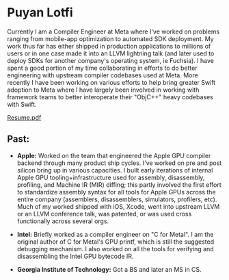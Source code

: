 # Puyan Lotfi

Currently I am a Compiler Engineer at Meta where I've worked on problems ranging from mobile-app optimization to automated SDK deployment. My work thus far has either shipped in production applications to millions of users or in one case made it into an LLVM lightning talk (and later used to deploy SDKs for another company's operating system, ie Fuchsia). I have spent a good portion of my time collaborating in efforts to do better engineering with upstream compiler codebases used at Meta. More recently I have been working on various efforts to help bring greater Swift adoption to Meta where I have largely been involved in working with framework teams to better interoperate their "ObjC++" heavy codebases with Swift.

[Resume.pdf](https://github.com/plotfi/plotfi/files/8028773/Resume.pdf)

## Past:

* **Apple:** Worked on the team that engineered the Apple GPU compiler backend through many product ship cycles. I've worked on pre and post silicon bring up in various capacities. I built early iterations of internal Apple GPU tooling+infrastructure used for assembly, disassembly, profiling, and Machine IR (MIR) diffing; this partly involved the first effort to standardize assembly syntax for all tools for Apple GPUs across the entire company (assemblers, disassemblers, simulators, profilers, etc). Much of my worked shipped with iOS, Xcode, went into upstream LLVM or an LLVM conference talk, was patented, or was used cross functionally across several orgs. 

* **Intel:** Briefly worked as a compiler engineer on "C for Metal". I am the original author of C for Metal's GPU printf, which is still the suggested debugging mechanism. I also worked on all the tools for verifying and disassembling the Intel GPU bytecode IR. 

* **Georgia Institute of Technology:** Got a BS and later an MS in CS.
